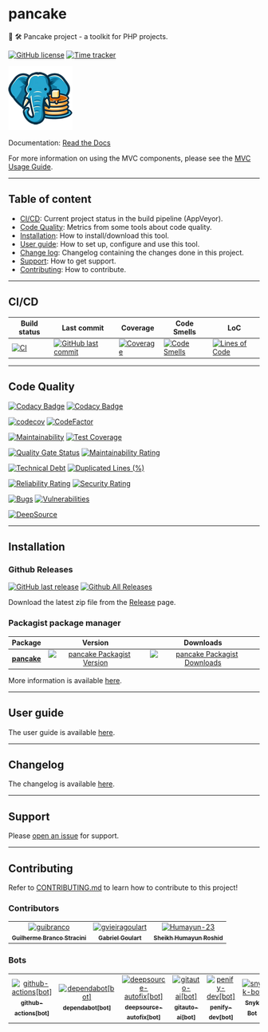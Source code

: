 # pancake

🧰 🛠️ Pancake project - a toolkit for PHP projects.

[![GitHub license](https://img.shields.io/github/license/guibranco/pancake)](https://github.com/guibranco/pancake)
[![Time tracker](https://wakatime.com/badge/github/guibranco/pancake.svg)](https://wakatime.com/badge/github/guibranco/pancake)

![Crispy Waffle logo](https://raw.githubusercontent.com/guibranco/pancake/main/logo.png)

Documentation: [Read the Docs](https://guibranco.github.io/pancake/)

For more information on using the MVC components, please see the [MVC Usage Guide](docs/user-guide/mvc-usage.md).

---

## Table of content

- [CI/CD](#cicd): Current project status in the build pipeline (AppVeyor).
- [Code Quality](#code-quality): Metrics from some tools about code quality.
- [Installation](#installation): How to install/download this tool.
- [User guide](#user-guide): How to set up, configure and use this tool.
- [Change log](#changelog): Changelog containing the changes done in this project.
- [Support](#support): How to get support.
- [Contributing](#contributing): How to contribute.

---

## CI/CD

| Build status | Last commit | Coverage | Code Smells | LoC | 
|--------------|-------------|----------|-------------|-----|
| [![CI](https://github.com/guibranco/pancake/actions/workflows/ci.yml/badge.svg)](https://github.com/guibranco/pancake/actions/workflows/ci.yml) | [![GitHub last commit](https://img.shields.io/github/last-commit/guibranco/pancake/main)](https://github.com/guibranco/pancake) | [![Coverage](https://sonarcloud.io/api/project_badges/measure?project=guibranco_pancake&metric=coverage)](https://sonarcloud.io/dashboard?id=guibranco_pancake) | [![Code Smells](https://sonarcloud.io/api/project_badges/measure?project=guibranco_pancake&metric=code_smells)](https://sonarcloud.io/dashboard?id=guibranco_pancake) | [![Lines of Code](https://sonarcloud.io/api/project_badges/measure?project=guibranco_pancake&metric=ncloc)](https://sonarcloud.io/dashboard?id=guibranco_pancake) | 

---

## Code Quality

[![Codacy Badge](https://app.codacy.com/project/badge/Grade/9a369e8dc1e74ba1b18c309935c7af4b)](https://app.codacy.com/gh/guibranco/pancake/dashboard?utm_source=gh&utm_medium=referral&utm_content=&utm_campaign=Badge_grade)
[![Codacy Badge](https://app.codacy.com/project/badge/Coverage/9a369e8dc1e74ba1b18c309935c7af4b)](https://app.codacy.com/gh/guibranco/pancake/dashboard?utm_source=gh&utm_medium=referral&utm_content=&utm_campaign=Badge_coverage)

[![codecov](https://codecov.io/gh/guibranco/pancake/branch/main/graph/badge.svg)](https://codecov.io/gh/guibranco/pancake)
[![CodeFactor](https://www.codefactor.io/repository/github/guibranco/pancake/badge)](https://www.codefactor.io/repository/github/guibranco/pancake)

[![Maintainability](https://api.codeclimate.com/v1/badges/ae6591111f27479fba12/maintainability)](https://codeclimate.com/github/guibranco/pancake/maintainability)
[![Test Coverage](https://api.codeclimate.com/v1/badges/ae6591111f27479fba12/test_coverage)](https://codeclimate.com/github/guibranco/pancake/test_coverage)

[![Quality Gate Status](https://sonarcloud.io/api/project_badges/measure?project=guibranco_pancake&metric=alert_status)](https://sonarcloud.io/dashboard?id=guibranco_pancake)
[![Maintainability Rating](https://sonarcloud.io/api/project_badges/measure?project=guibranco_pancake&metric=sqale_rating)](https://sonarcloud.io/dashboard?id=guibranco_pancake)

[![Technical Debt](https://sonarcloud.io/api/project_badges/measure?project=guibranco_pancake&metric=sqale_index)](https://sonarcloud.io/dashboard?id=guibranco_pancake)
[![Duplicated Lines (%)](https://sonarcloud.io/api/project_badges/measure?project=guibranco_pancake&metric=duplicated_lines_density)](https://sonarcloud.io/dashboard?id=guibranco_pancake)

[![Reliability Rating](https://sonarcloud.io/api/project_badges/measure?project=guibranco_pancake&metric=reliability_rating)](https://sonarcloud.io/dashboard?id=guibranco_pancake)
[![Security Rating](https://sonarcloud.io/api/project_badges/measure?project=guibranco_pancake&metric=security_rating)](https://sonarcloud.io/dashboard?id=guibranco_pancake)

[![Bugs](https://sonarcloud.io/api/project_badges/measure?project=guibranco_pancake&metric=bugs)](https://sonarcloud.io/dashboard?id=guibranco_pancake)
[![Vulnerabilities](https://sonarcloud.io/api/project_badges/measure?project=guibranco_pancake&metric=vulnerabilities)](https://sonarcloud.io/dashboard?id=guibranco_pancake)

[![DeepSource](https://app.deepsource.com/gh/guibranco/pancake.svg/?label=active+issues&show_trend=true&token=r3XGa8MQHGZERdIhKB5EZXfL)](https://app.deepsource.com/gh/guibranco/pancake/?ref=repository-badge)

---

## Installation

### Github Releases

[![GitHub last release](https://img.shields.io/github/release-date/guibranco/pancake.svg?style=flat)](https://github.com/guibranco/pancake) [![Github All Releases](https://img.shields.io/github/downloads/guibranco/pancake/total.svg?style=flat)](https://github.com/guibranco/pancake)

Download the latest zip file from the [Release](https://github.com/GuiBranco/pancake/releases) page.

### Packagist package manager

| Package | Version | Downloads |
|------------------|:-------:|:-------:|
| **[pancake](https://packagist.org/packages/guibranco/pancake)** | [![pancake Packagist Version](https://img.shields.io/packagist/v/guibranco/pancake.svg?style=flat)](https://packagist.org/packages/guibranco/pancake) | [![pancake Packagist Downloads](https://img.shields.io/packagist/dt/guibranco/pancake?style=flat)](https://packagist.org/packages/guibranco/pancake/) |

More information is available [here](https://guibranco.github.io/pancake/installation/).

---

## User guide

The user guide is available [here](https://guibranco.github.io/pancake/user-guide/basic-usage/).

---

## Changelog

The changelog is available [here](https://guibranco.github.io/pancake/changelog/).

---

## Support

Please [open an issue](https://github.com/guibranco/pancake/issues/new) for support.

---

## Contributing

Refer to [CONTRIBUTING.md](CONTRIBUTING.md) to learn how to contribute to this project!

### Contributors

<!-- readme: collaborators,contributors,snyk-bot/- -start -->
<table>
	<tbody>
		<tr>
            <td align="center">
                <a href="https://github.com/guibranco">
                    <img src="https://avatars.githubusercontent.com/u/3362854?v=4" width="100;" alt="guibranco"/>
                    <br />
                    <sub><b>Guilherme Branco Stracini</b></sub>
                </a>
            </td>
            <td align="center">
                <a href="https://github.com/gvieiragoulart">
                    <img src="https://avatars.githubusercontent.com/u/116896794?v=4" width="100;" alt="gvieiragoulart"/>
                    <br />
                    <sub><b>Gabriel Goulart</b></sub>
                </a>
            </td>
            <td align="center">
                <a href="https://github.com/Humayun-23">
                    <img src="https://avatars.githubusercontent.com/u/70696397?v=4" width="100;" alt="Humayun-23"/>
                    <br />
                    <sub><b>Sheikh Humayun Roshid</b></sub>
                </a>
            </td>
		</tr>
	<tbody>
</table>
<!-- readme: collaborators,contributors,snyk-bot/- -end -->

### Bots

<!-- readme: bots,snyk-bot -start -->
<table>
	<tbody>
		<tr>
            <td align="center">
                <a href="https://github.com/github-actions[bot]">
                    <img src="https://avatars.githubusercontent.com/in/15368?v=4" width="100;" alt="github-actions[bot]"/>
                    <br />
                    <sub><b>github-actions[bot]</b></sub>
                </a>
            </td>
            <td align="center">
                <a href="https://github.com/dependabot[bot]">
                    <img src="https://avatars.githubusercontent.com/in/29110?v=4" width="100;" alt="dependabot[bot]"/>
                    <br />
                    <sub><b>dependabot[bot]</b></sub>
                </a>
            </td>
            <td align="center">
                <a href="https://github.com/deepsource-autofix[bot]">
                    <img src="https://avatars.githubusercontent.com/in/57168?v=4" width="100;" alt="deepsource-autofix[bot]"/>
                    <br />
                    <sub><b>deepsource-autofix[bot]</b></sub>
                </a>
            </td>
            <td align="center">
                <a href="https://github.com/gitauto-ai[bot]">
                    <img src="https://avatars.githubusercontent.com/in/844909?v=4" width="100;" alt="gitauto-ai[bot]"/>
                    <br />
                    <sub><b>gitauto-ai[bot]</b></sub>
                </a>
            </td>
            <td align="center">
                <a href="https://github.com/penify-dev[bot]">
                    <img src="https://avatars.githubusercontent.com/in/399279?v=4" width="100;" alt="penify-dev[bot]"/>
                    <br />
                    <sub><b>penify-dev[bot]</b></sub>
                </a>
            </td>
            <td align="center">
                <a href="https://github.com/snyk-bot">
                    <img src="https://avatars.githubusercontent.com/u/19733683?v=4" width="100;" alt="snyk-bot"/>
                    <br />
                    <sub><b>Snyk Bot</b></sub>
                </a>
            </td>
		</tr>
	<tbody>
</table>
<!-- readme: bots,snyk-bot -end -->
